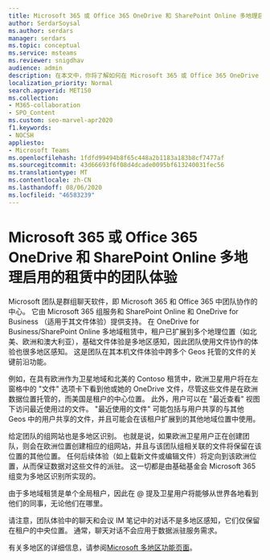 ```yaml
---
title: Microsoft 365 或 Office 365 OneDrive 和 SharePoint Online 多地理启用的租赁中的团队体验
author: SerdarSoysal
ms.author: serdars
manager: serdars
ms.topic: conceptual
ms.service: msteams
ms.reviewer: snigdhav
audience: admin
description: 在本文中，你将了解如何在 Microsoft 365 或 Office 365 OneDrive 和 SharePoint Online 多地理启用的租赁中使用团队。
localization_priority: Normal
search.appverid: MET150
ms.collection:
- M365-collaboration
- SPO_Content
ms.custom: seo-marvel-apr2020
f1.keywords:
- NOCSH
appliesto:
- Microsoft Teams
ms.openlocfilehash: 1fdfd99494b8f65c448a2b1183a183b8cf7477af
ms.sourcegitcommit: 43d66693f6f08d4dcade0095bf613240031fec56
ms.translationtype: MT
ms.contentlocale: zh-CN
ms.lasthandoff: 08/06/2020
ms.locfileid: "46583239"
---
```

<a name="teams-experience-in-a-microsoft-365-or-office-365-onedrive-and-sharepoint-online-multi-geo-enabled-tenancy"></a>Microsoft 365 或 Office 365 OneDrive 和 SharePoint Online 多地理启用的租赁中的团队体验
===========================================

Microsoft 团队是群组聊天软件，即 Microsoft 365 和 Office 365 中团队协作的中心。 它由 Microsoft 365 组服务和 SharePoint Online 和 OneDrive for Business （适用于其文件体验）提供支持。 在 OneDrive for Business/SharePoint Online 多地域租赁中，租户已扩展到多个地理位置（如北美、欧洲和澳大利亚），基础文件体验是多地区感知，因此团队使用文件协作的体验也很多地区感知。 这是团队在其本机文件体验中跨多个 Geos 托管的文件的关键前沿功能。

例如，在具有欧洲作为卫星地域和北美的 Contoso 租赁中，欧洲卫星用户将在左窗格中的 "文件" 选项卡下看到他或她的 OneDrive 文件，尽管这些文件是在欧洲数据位置托管的，而美国是租户的中心位置。 此外，用户可以在 "最近查看" 视图下访问最近使用过的文件。 "最近使用的文件" 可能包括与用户共享的与其他 Geos 中的用户共享的文件，并且可能会在该租户扩展到的其他地域位置中使用。 

给定团队的组网站也是多地区识别。 也就是说，如果欧洲卫星用户正在创建团队，则会在欧洲位置创建相应的组网站，并且与该团队组相关联的文件将保留在该位置的其他位置。 任何后续体验（如上载新文件或编辑文件）将定向到该欧洲位置，从而保证数据对这些文件的派驻。 这一切都是由基础基金会 Microsoft 365 组变为多地区识别所实现的。

由于多地域租赁是单个全局租户，因此在 @ 提及卫星用户将能够从世界各地看到他们的同事，无论他们在哪里。 

请注意，团队体验中的聊天和会议 IM 笔记中的对话不是多地区感知，它们仅保留在租户的中央位置。 通常，聊天对话不会应用于数据派驻服务需求。

有关多地区的详细信息，请参阅[Microsoft 多地区功能页面](https://aka.ms/multi-geo)。